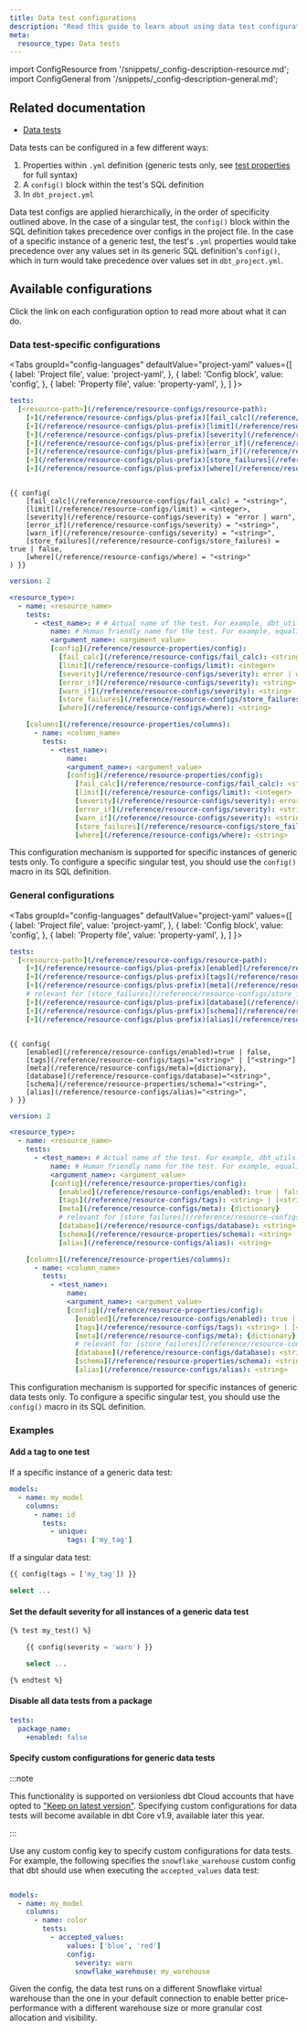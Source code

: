 ```yaml
---
title: Data test configurations
description: "Read this guide to learn about using data test configurations in dbt."
meta:
  resource_type: Data tests
---
```

import ConfigResource from '/snippets/_config-description-resource.md';
import ConfigGeneral from '/snippets/_config-description-general.md';


## Related documentation

* [Data tests](/docs/build/data-tests)

Data tests can be configured in a few different ways:
1. Properties within `.yml` definition (generic tests only, see [test properties](/reference/resource-properties/data-tests) for full syntax)
2. A `config()` block within the test's SQL definition
3. In `dbt_project.yml`

Data test configs are applied hierarchically, in the order of specificity outlined above. In the case of a singular test, the `config()` block within the SQL definition takes precedence over configs in the project file. In the case of a specific instance of a generic test, the test's `.yml` properties would take precedence over any values set in its generic SQL definition's `config()`, which in turn would take precedence over values set in `dbt_project.yml`.

## Available configurations

Click the link on each configuration option to read more about what it can do.

### Data test-specific configurations

<ConfigResource meta={frontMatter.meta} />

<Tabs
  groupId="config-languages"
  defaultValue="project-yaml"
  values={[
    { label: 'Project file', value: 'project-yaml', },
    { label: 'Config block', value: 'config', },
    { label: 'Property file', value: 'property-yaml', },
  ]
}>
<TabItem value="project-yaml">

<File name='dbt_project.yml'>

```yaml
tests:
  [<resource-path>](/reference/resource-configs/resource-path):
    [+](/reference/resource-configs/plus-prefix)[fail_calc](/reference/resource-configs/fail_calc): <string>
    [+](/reference/resource-configs/plus-prefix)[limit](/reference/resource-configs/limit): <integer>
    [+](/reference/resource-configs/plus-prefix)[severity](/reference/resource-configs/severity): error | warn
    [+](/reference/resource-configs/plus-prefix)[error_if](/reference/resource-configs/severity): <string>
    [+](/reference/resource-configs/plus-prefix)[warn_if](/reference/resource-configs/severity): <string>
    [+](/reference/resource-configs/plus-prefix)[store_failures](/reference/resource-configs/store_failures): true | false
    [+](/reference/resource-configs/plus-prefix)[where](/reference/resource-configs/where): <string>

```

</File>

</TabItem>


<TabItem value="config">

```jinja

{{ config(
    [fail_calc](/reference/resource-configs/fail_calc) = "<string>",
    [limit](/reference/resource-configs/limit) = <integer>,
    [severity](/reference/resource-configs/severity) = "error | warn",
    [error_if](/reference/resource-configs/severity) = "<string>",
    [warn_if](/reference/resource-configs/severity) = "<string>",
    [store_failures](/reference/resource-configs/store_failures) = true | false,
    [where](/reference/resource-configs/where) = "<string>"
) }}

```


</TabItem>

<TabItem value="property-yaml">

```yaml
version: 2

<resource_type>:
  - name: <resource_name>
    tests:
      - <test_name>: # # Actual name of the test. For example, dbt_utils.equality
          name: # Human friendly name for the test. For example, equality_fct_test_coverage
          <argument_name>: <argument_value>
          [config](/reference/resource-properties/config):
            [fail_calc](/reference/resource-configs/fail_calc): <string>
            [limit](/reference/resource-configs/limit): <integer>
            [severity](/reference/resource-configs/severity): error | warn
            [error_if](/reference/resource-configs/severity): <string>
            [warn_if](/reference/resource-configs/severity): <string>
            [store_failures](/reference/resource-configs/store_failures): true | false
            [where](/reference/resource-configs/where): <string>

    [columns](/reference/resource-properties/columns):
      - name: <column_name>
        tests:
          - <test_name>:
              name: 
              <argument_name>: <argument_value>
              [config](/reference/resource-properties/config):
                [fail_calc](/reference/resource-configs/fail_calc): <string>
                [limit](/reference/resource-configs/limit): <integer>
                [severity](/reference/resource-configs/severity): error | warn
                [error_if](/reference/resource-configs/severity): <string>
                [warn_if](/reference/resource-configs/severity): <string>
                [store_failures](/reference/resource-configs/store_failures): true | false
                [where](/reference/resource-configs/where): <string>
```

This configuration mechanism is supported for specific instances of generic tests only. To configure a specific singular test, you should use the `config()` macro in its SQL definition.


</TabItem>

</Tabs>


### General configurations

<ConfigGeneral />

<Tabs
  groupId="config-languages"
  defaultValue="project-yaml"
  values={[
    { label: 'Project file', value: 'project-yaml', },
    { label: 'Config block', value: 'config', },
    { label: 'Property file', value: 'property-yaml', },
  ]
}>
<TabItem value="project-yaml">


<File name='dbt_project.yml'>

```yaml
tests:
  [<resource-path>](/reference/resource-configs/resource-path):
    [+](/reference/resource-configs/plus-prefix)[enabled](/reference/resource-configs/enabled): true | false
    [+](/reference/resource-configs/plus-prefix)[tags](/reference/resource-configs/tags): <string> | [<string>]
    [+](/reference/resource-configs/plus-prefix)[meta](/reference/resource-configs/meta): {dictionary}
    # relevant for [store_failures](/reference/resource-configs/store_failures) only
    [+](/reference/resource-configs/plus-prefix)[database](/reference/resource-configs/database): <string>
    [+](/reference/resource-configs/plus-prefix)[schema](/reference/resource-properties/schema): <string>
    [+](/reference/resource-configs/plus-prefix)[alias](/reference/resource-configs/alias): <string>
```
</File>

</TabItem>

<TabItem value="config">


```jinja

{{ config(
    [enabled](/reference/resource-configs/enabled)=true | false,
    [tags](/reference/resource-configs/tags)="<string>" | ["<string>"]
    [meta](/reference/resource-configs/meta)={dictionary},
    [database](/reference/resource-configs/database)="<string>",
    [schema](/reference/resource-properties/schema)="<string>",
    [alias](/reference/resource-configs/alias)="<string>",
) }}

```

</TabItem>

<TabItem value="property-yaml">

```yaml
version: 2

<resource_type>:
  - name: <resource_name>
    tests:
      - <test_name>: # Actual name of the test. For example, dbt_utils.equality
          name: # Human friendly name for the test. For example, equality_fct_test_coverage
          <argument_name>: <argument_value>
          [config](/reference/resource-properties/config):
            [enabled](/reference/resource-configs/enabled): true | false
            [tags](/reference/resource-configs/tags): <string> | [<string>]
            [meta](/reference/resource-configs/meta): {dictionary}
            # relevant for [store_failures](/reference/resource-configs/store_failures) only
            [database](/reference/resource-configs/database): <string>
            [schema](/reference/resource-properties/schema): <string>
            [alias](/reference/resource-configs/alias): <string>

    [columns](/reference/resource-properties/columns):
      - name: <column_name>
        tests:
          - <test_name>:
              name: 
              <argument_name>: <argument_value>
              [config](/reference/resource-properties/config):
                [enabled](/reference/resource-configs/enabled): true | false
                [tags](/reference/resource-configs/tags): <string> | [<string>]
                [meta](/reference/resource-configs/meta): {dictionary}
                # relevant for [store_failures](/reference/resource-configs/store_failures) only
                [database](/reference/resource-configs/database): <string>
                [schema](/reference/resource-properties/schema): <string>
                [alias](/reference/resource-configs/alias): <string>
```

This configuration mechanism is supported for specific instances of generic data tests only. To configure a specific singular test, you should use the `config()` macro in its SQL definition.


</TabItem>


</Tabs>

### Examples

#### Add a tag to one test

If a specific instance of a generic data test:

<File name='models/<filename>.yml'>

```yml
models:
  - name: my_model
    columns:
      - name: id
        tests:
          - unique:
              tags: ['my_tag']
```

</File>

If a singular data test:

<File name='tests/<filename>.sql'>

```sql
{{ config(tags = ['my_tag']) }}

select ...
```

</File>

#### Set the default severity for all instances of a generic data test

<File name='macros/<filename>.sql'>

```sql
{% test my_test() %}

    {{ config(severity = 'warn') }}

    select ...

{% endtest %}
```

</File>

#### Disable all data tests from a package

<File name='dbt_project.yml'>

```yml
tests:
  package_name:
    +enabled: false
```

</File>

#### Specify custom configurations for generic data tests

:::note 

This functionality is supported on versionless dbt Cloud accounts that have opted to ["Keep on latest version"](/docs/dbt-versions/upgrade-dbt-version-in-cloud#keep-on-latest-version). Specifying custom configurations for data tests will become available in dbt Core v1.9, available later this year.

:::

Use any custom config key to specify custom configurations for data tests. For example, the following specifies the `snowflake_warehouse` custom config that dbt should use when executing the `accepted_values` data test:

```yml

models:
  - name: my_model
    columns:
      - name: color
        tests:
          - accepted_values:
              values: ['blue', 'red']
              config:
                severity: warn
                snowflake_warehouse: my_warehouse

```

Given the config, the data test runs on a different Snowflake virtual warehouse than the one in your default connection to enable better price-performance with a different warehouse size or more granular cost allocation and visibility.
